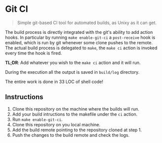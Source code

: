# Git CI

> Simple git-based CI tool for automated builds, as Unixy as it can get.

The build process is directly integrated with the git's ability to add action hooks. In particular by running `make enable-git-ci` a `post-receive` hook is enabled, which is run by git whenever some clone pushes to the remote. The actual build process is delegated to `make`, the `make ci` action is invoked every time the hook is fired.

**TL;DR**: Add whatever you wish to the `make ci` action and it will run.

During the execution all the output is saved in `build/log` directory.

The entire work is done in 33 LOC of shell code!

## Instructions

1. Clone this repository on the machine where the builds will run.
2. Add your build intructions to the makefile under the `ci` action.
2. Run `make enable-git-ci`.
3. Clone this repository on you local machine.
4. Add the build remote pointing to the repository cloned at step 1.
5. Push the changes to the build remote and check the logs.
